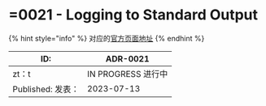 # =0021 - Logging to Standard Output

{% hint style="info" %}
对应的[官方页面地址](https://contributing.bitwarden.com/architecture/adr/standard-output-logging)
{% endhint %}

| ID:            | ADR-0021        |
| -------------- | --------------- |
| zt：t           | IN PROGRESS 进行中 |
| Published: 发表： | 2023-07-13      |
